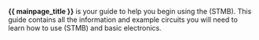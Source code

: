 **{{ mainpage_title }}** is your guide to help you begin using the (STMB). This guide contains all the information and example circuits you will need to learn how to use (STMB) and basic electronics.
